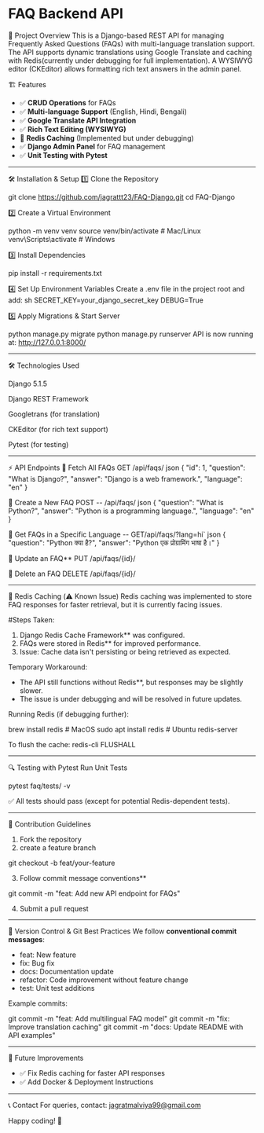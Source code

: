 # FAQ Backend API

🚀 Project Overview
This is a Django-based REST API for managing Frequently Asked Questions (FAQs) with multi-language translation support. 
The API supports dynamic translations using Google Translate and caching with Redis(currently under debugging for full implementation). 
A WYSIWYG editor (CKEditor) allows formatting rich text answers in the admin panel.

🏗 Features
- ✅ **CRUD Operations** for FAQs
- ✅ **Multi-language Support** (English, Hindi, Bengali)
- ✅ **Google Translate API Integration**
- ✅ **Rich Text Editing (WYSIWYG)**
- 🔴 **Redis Caching** (Implemented but under debugging)
- ✅ **Django Admin Panel** for FAQ management
- ✅ **Unit Testing with Pytest**

---
 🛠 Installation & Setup
 1️⃣ Clone the Repository
 
git clone https://github.com/jagrattt23/FAQ-Django.git
cd FAQ-Django


2️⃣ Create a Virtual Environment

python -m venv venv
source venv/bin/activate  # Mac/Linux
venv\Scripts\activate    # Windows


3️⃣ Install Dependencies

pip install -r requirements.txt


4️⃣ Set Up Environment Variables
Create a .env file in the project root and add:
sh
SECRET_KEY=your_django_secret_key
DEBUG=True


5️⃣ Apply Migrations & Start Server

python manage.py migrate
python manage.py runserver
API is now running at: http://127.0.0.1:8000/


---

🛠 Technologies Used

Django 5.1.5

Django REST Framework

Googletrans (for translation)

CKEditor (for rich text support)

Pytest (for testing)

---

⚡ API Endpoints
🔹 Fetch All FAQs
GET /api/faqs/
json
{
  "id": 1,
  "question": "What is Django?",
  "answer": "Django is a web framework.",
  "language": "en"
}


🔹 Create a New FAQ POST -- /api/faqs/
json
{
  "question": "What is Python?",
  "answer": "Python is a programming language.",
  "language": "en"
}


🔹 Get FAQs in a Specific Language -- GET/api/faqs/?lang=hi`
json
{
  "question": "Python क्या है?",
  "answer": "Python एक प्रोग्रामिंग भाषा है।"
}


🔹 Update an FAQ**
PUT  /api/faqs/{id}/

🔹 Delete an FAQ
DELETE /api/faqs/{id}/

---

🛑 Redis Caching (⚠️ Known Issue)
Redis caching was implemented to store FAQ responses for faster retrieval, but it is currently facing issues.

#Steps Taken:
1. Django Redis Cache Framework** was configured.
2. FAQs were stored in Redis** for improved performance.
3. Issue: Cache data isn't persisting or being retrieved as expected.

Temporary Workaround:
- The API still functions without Redis**, but responses may be slightly slower.
- The issue is under debugging and will be resolved in future updates.

Running Redis (if debugging further):

brew install redis  # MacOS
sudo apt install redis  # Ubuntu
redis-server

To flush the cache:
redis-cli FLUSHALL


---

🔍 Testing with Pytest
Run Unit Tests

pytest faq/tests/ -v

✅ All tests should pass (except for potential Redis-dependent tests).

---

📜 Contribution Guidelines
1. Fork the repository
2. create a feature branch

git checkout -b feat/your-feature

3. Follow commit message conventions**

git commit -m "feat: Add new API endpoint for FAQs"

4. Submit a pull request

---

📝 Version Control & Git Best Practices
We follow **conventional commit messages**:
- feat: New feature
- fix: Bug fix
- docs: Documentation update
- refactor: Code improvement without feature change
- test: Unit test additions

Example commits:

git commit -m "feat: Add multilingual FAQ model"
git commit -m "fix: Improve translation caching"
git commit -m "docs: Update README with API examples"


---

📌 Future Improvements
- ✅ Fix Redis caching for faster API responses
- ✅ Add Docker & Deployment Instructions


---

📞 Contact
For queries, contact: jagratmalviya99@gmail.com

Happy coding! 🚀

